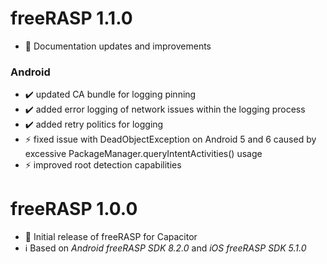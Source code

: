 # freeRASP 1.1.0

- 📄 Documentation updates and improvements

### Android

- ✔️ updated CA bundle for logging pinning
- ✔️ added error logging of network issues within the logging process
- ✔️ added retry politics for logging
- ⚡ fixed issue with DeadObjectException on Android 5 and 6 caused by excessive PackageManager.queryIntentActivities() usage
- ⚡ improved root detection capabilities

# freeRASP 1.0.0

- 🎉 Initial release of freeRASP for Capacitor
- ℹ️ Based on _Android freeRASP SDK 8.2.0_ and _iOS freeRASP SDK 5.1.0_
